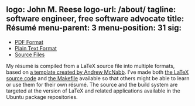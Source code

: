 logo: John M. Reese
logo-url: /about/
tagline: software engineer, free software advocate
title: Résumé
menu-parent: 3
menu-position: 31
sig:
---

* [PDF Format][pdf]
* [Plain Text Format][txt]
* [Source Files][source]

My résumé is compiled from a LaTeX source file into multiple formats, based on 
[a template created by Andrew McNabb][template]. I’ve made both [the LaTeX source code][tex]
and [the Makefile][makefile] available so that others might be able to learn or use them for
their own résumé. The source and the build system are targeted at the version of LaTeX and
related applications available in the Ubuntu package repositories.

[source]: http://files.leetcode.net/resume/
[tex]: http://files.leetcode.net/resume/JohnReese.tex
[pdf]: http://files.leetcode.net/resume/JohnReese.pdf
[txt]: http://files.leetcode.net/resume/JohnReese.txt
[makefile]: http://files.leetcode.net/resume/Makefile
[template]: http://www.mcnabbs.org/andrew/linux/latexres/

